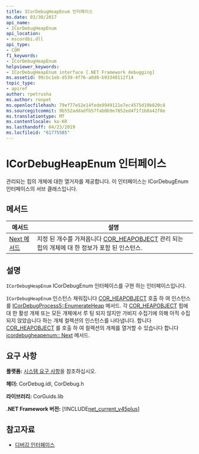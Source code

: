 ```yaml
---
title: ICorDebugHeapEnum 인터페이스
ms.date: 03/30/2017
api_name:
- ICorDebugHeapEnum
api_location:
- mscordbi.dll
api_type:
- COM
f1_keywords:
- ICorDebugHeapEnum
helpviewer_keywords:
- ICorDebugHeapEnum interface [.NET Framework debugging]
ms.assetid: 99cbc1eb-d539-4f76-a0d8-b93348112f14
topic_type:
- apiref
author: rpetrusha
ms.author: ronpet
ms.openlocfilehash: 79ef77e52e14fede9949121e7ec4575d10b820c8
ms.sourcegitcommit: 9b552addadfb57fab0b9e7852ed4f1f1b8a42f8e
ms.translationtype: MT
ms.contentlocale: ko-KR
ms.lasthandoff: 04/23/2019
ms.locfileid: "61775585"
---
```

# <a name="icordebugheapenum-interface"></a>ICorDebugHeapEnum 인터페이스
관리되는 힙의 개체에 대한 열거자를 제공합니다. 이 인터페이스는 ICorDebugEnum 인터페이스의 서브 클래스입니다.  
  
## <a name="methods"></a>메서드  
  
|메서드|설명|  
|------------|-----------------|  
|[Next 메서드](../../../../docs/framework/unmanaged-api/debugging/icordebugheapenum-next-method.md)|지정 된 개수를 가져옵니다 [COR_HEAPOBJECT](../../../../docs/framework/unmanaged-api/debugging/cor-heapobject-structure.md) 관리 되는 힙의 개체에 대 한 정보가 포함 된 인스턴스.|  
  
## <a name="remarks"></a>설명  
 `ICorDebugHeapEnum` ICorDebugEnum 인터페이스를 구현 하는 인터페이스입니다.  
  
 `ICorDebugHeapEnum` 인스턴스 채워집니다 [COR_HEAPOBJECT](../../../../docs/framework/unmanaged-api/debugging/cor-heapobject-structure.md) 호출 하 여 인스턴스를 [ICorDebugProcess5::EnumerateHeap](../../../../docs/framework/unmanaged-api/debugging/icordebugprocess5-enumerateheap-method.md) 메서드. 각 [COR_HEAPOBJECT](../../../../docs/framework/unmanaged-api/debugging/cor-heapobject-structure.md) 힙에 대 한 활성 개체 또는 모든 개체에서 루 팅 되지 않지만 가비지 수집기에 의해 아직 수집 되지 않았습니다 하는 개체 컬렉션의 인스턴스를 나타냅니다. 합니다 [COR_HEAPOBJECT](../../../../docs/framework/unmanaged-api/debugging/cor-heapobject-structure.md) 를 호출 하 여 컬렉션의 개체를 열거할 수 있습니다 합니다 [icordebugheapenum:: Next](../../../../docs/framework/unmanaged-api/debugging/icordebugheapenum-next-method.md) 메서드.  
  
## <a name="requirements"></a>요구 사항  
 **플랫폼:** [시스템 요구 사항](../../../../docs/framework/get-started/system-requirements.md)을 참조하십시오.  
  
 **헤더:** CorDebug.idl, CorDebug.h  
  
 **라이브러리:** CorGuids.lib  
  
 **.NET Framework 버전:** [!INCLUDE[net_current_v45plus](../../../../includes/net-current-v45plus-md.md)]  
  
## <a name="see-also"></a>참고자료

- [디버깅 인터페이스](../../../../docs/framework/unmanaged-api/debugging/debugging-interfaces.md)
